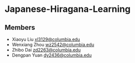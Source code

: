 # Japanese-Hiragana-Learning

## Members

- Xiaoyu Liu xl3129@columbia.edu
- Wenxiang Zhou wz2542@columbia.edu 
- Zhibo Dai zd2263@columbia.edu	
- Dengpan Yuan dy2436@columbia.edu 
